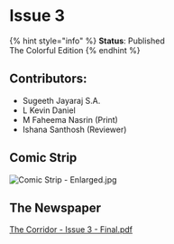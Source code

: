 # Issue 3

{% hint style="info" %}
**Status**: Published \
The Colorful Edition
{% endhint %}

## Contributors:

* Sugeeth Jayaraj S.A.
* L Kevin Daniel
* M Faheema Nasrin (Print)
* Ishana Santhosh (Reviewer)

## Comic Strip

![Comic Strip - Enlarged.jpg](https://res.craft.do/user/full/34ae8ebc-d508-7305-20e2-17e06364862c/doc/3491F8B8-527B-4029-A8C5-FBF1AF7CCE2D/3b7fbc8f-fa89-e276-ed38-0ad5d83de31a)

## The Newspaper

[The Corridor - Issue 3 - Final.pdf](https://res.craft.do/user/full/34ae8ebc-d508-7305-20e2-17e06364862c/doc/6aedab5d-852e-43ec-9705-d705d0d442ca/8d5b4bd7-49fd-472a-8c33-644442b99f3c)

